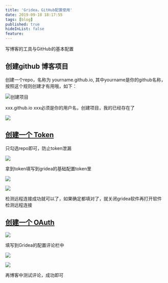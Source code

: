 ```yaml
---
title: 'Gridea，GitHub配置使用'
date: 2019-09-18 18:17:55
tags: [blog]
published: true
hideInList: false
feature: 
---
```

写博客的工具与GitHub的基本配置

<!-- more -->

## 创建github 博客项目

创建一个repo，名称为 yourname.github.io, 其中yourname是你的github名称，按照这个规则创建才有用哦，如下：

![创建项目](https://ouluqiang.github.io//post-images/1569307197693.jpg)


xxx.github.io  xxx必须是你的用户名，创建项目，我的已经存在了

![](https://ouluqiang.github.io//post-images/1569307241793.jpg)




## [创建一个 Token](https://github.com/settings/tokens/new)

只勾选repo即可，防止token泄漏

![](https://ouluqiang.github.io//post-images/1569307352985.png)

拿到token填写到gridea的基础配置token里

![](https://ouluqiang.github.io//post-images/1569307358531.png)

![](https://ouluqiang.github.io//post-images/1569307416363.png)

检测远程连接成功就可以了，如果确定都填对了，就关闭gridea软件再打开软件检测远程连接

## [创建一个 OAuth](https://github.com/settings/applications/new)

![](https://ouluqiang.github.io//post-images/1569307480431.png)

填写到Gridea的配置评论栏中

![](https://ouluqiang.github.io//post-images/1569307505346.png)

![](https://ouluqiang.github.io//post-images/1569307563455.png)


再博客中测试评论，成功即可
